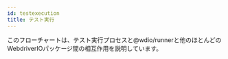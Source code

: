 ```yaml
---
id: testexecution
title: テスト実行
---
```

このフローチャートは、テスト実行プロセスと@wdio/runnerと他のほとんどのWebdriverIOパッケージ間の相互作用を説明しています。

<CreateFlowcharts id='testexecution' />